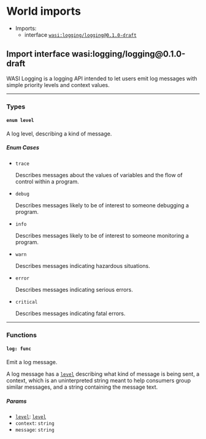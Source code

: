 <h1><a id="imports"></a>World imports</h1>
<ul>
<li>Imports:
<ul>
<li>interface <a href="#wasi_logging_logging_0_1_0_draft"><code>wasi:logging/logging@0.1.0-draft</code></a></li>
</ul>
</li>
</ul>
<h2><a id="wasi_logging_logging_0_1_0_draft"></a>Import interface wasi:logging/logging@0.1.0-draft</h2>
<p>WASI Logging is a logging API intended to let users emit log messages with
simple priority levels and context values.</p>
<hr />
<h3>Types</h3>
<h4><a id="level"></a><code>enum level</code></h4>
<p>A log level, describing a kind of message.</p>
<h5>Enum Cases</h5>
<ul>
<li>
<p><a id="level.trace"></a><code>trace</code></p>
<p>Describes messages about the values of variables and the flow of
control within a program.
</li>
<li>
<p><a id="level.debug"></a><code>debug</code></p>
<p>Describes messages likely to be of interest to someone debugging a
program.
</li>
<li>
<p><a id="level.info"></a><code>info</code></p>
<p>Describes messages likely to be of interest to someone monitoring a
program.
</li>
<li>
<p><a id="level.warn"></a><code>warn</code></p>
<p>Describes messages indicating hazardous situations.
</li>
<li>
<p><a id="level.error"></a><code>error</code></p>
<p>Describes messages indicating serious errors.
</li>
<li>
<p><a id="level.critical"></a><code>critical</code></p>
<p>Describes messages indicating fatal errors.
</li>
</ul>
<hr />
<h3>Functions</h3>
<h4><a id="log"></a><code>log: func</code></h4>
<p>Emit a log message.</p>
<p>A log message has a <a href="#level"><code>level</code></a> describing what kind of message is being
sent, a context, which is an uninterpreted string meant to help
consumers group similar messages, and a string containing the message
text.</p>
<h5>Params</h5>
<ul>
<li><a id="log.level"></a><a href="#level"><code>level</code></a>: <a href="#level"><a href="#level"><code>level</code></a></a></li>
<li><a id="log.context"></a><code>context</code>: <code>string</code></li>
<li><a id="log.message"></a><code>message</code>: <code>string</code></li>
</ul>
